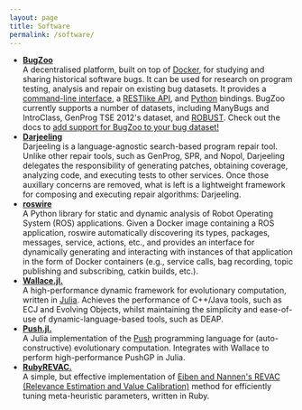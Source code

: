 ```yaml
---
layout: page
title: Software
permalink: /software/
---
```



* [**BugZoo**](https://github.com/squaresLab/BugZoo)<br/>
  A decentralised platform, built on top of [Docker](https://docker.com),
  for studying and sharing historical software bugs.
  It can be used for research on program testing, analysis and repair on existing bug datasets.
  It provides a [command-line interface](https://squareslab.github.io/BugZoo/cli.html),
  a [RESTlike API](https://github.com/squaresLab/BugZoo/blob/master/api-specification.yml),
  and [Python](https://squareslab.github.io/BugZoo/api.html) bindings.
  BugZoo currently supports a number of datasets, including
  ManyBugs and IntroClass,
  GenProg TSE 2012's dataset, and [ROBUST](https://github.com/robust-rosin/robust).
  Check out the docs to [add support for BugZoo to your bug dataset!](https://squareslab.github.io/BugZoo/contributing/bugs.html)
* [**Darjeeling**](https://github.com/squaresLab/Darjeeling)<br/>
  Darjeeling is a language-agnostic search-based program repair tool.
  Unlike other repair tools, such as GenProg, SPR, and Nopol,
  Darjeeling delegates the responsibility of generating patches,
  obtaining coverage, analyzing code, and executing tests to other services.
  Once those auxillary concerns are removed, what is left is a lightweight
  framework for composing and executing repair algorithms: Darjeeling.
* [**roswire**](https://github.com/ChrisTimperley/roswire)<br/>
  A Python library for static and dynamic analysis of Robot Operating System
  (ROS) applications.
  Given a Docker image containing a ROS application, roswire
  automatically discovering its types, packages, messages, service,
  actions, etc., and provides an interface for dynamically generating
  and interacting with instances of that application in the form of
  Docker containers (e.g., service calls, bag recording, topic publishing and
  subscribing, catkin builds, etc.).
* [**Wallace.jl.**](http://github.com/ChrisTimperley/Wallace)<br/>
  A high-performance dynamic framework for evolutionary computation, written in [Julia](http://julialang.org/). Achieves the performance of C++/Java tools, such as ECJ and Evolving Objects, whilst maintaining the simplicity and
  ease-of-use of dynamic-language-based tools, such as DEAP.
* [**Push.jl.**](http://github.com/ChrisTimperley/Push.jl)<br/>
  A Julia implementation of the [Push](http://faculty.hampshire.edu/lspector/push.html) programming language for (auto-constructive) evolutionary computation. Integrates with Wallace to perform high-performance PushGP in Julia.
* [**RubyREVAC.**](http://github.com/ChrisTimperley/RubyREVAC)<br/>
  A simple, but effective implementation of [Eiben and Nannen's REVAC (Relevance Estimation and Value Calibration)]() method for efficiently tuning meta-heuristic parameters, written in Ruby.
